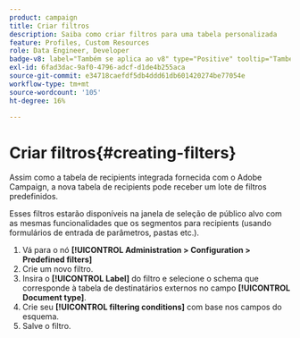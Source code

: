 ```yaml
---
product: campaign
title: Criar filtros
description: Saiba como criar filtros para uma tabela personalizada
feature: Profiles, Custom Resources
role: Data Engineer, Developer
badge-v8: label="Também se aplica ao v8" type="Positive" tooltip="Também se aplica ao Campaign v8"
exl-id: 6fad3dac-9af0-4796-adcf-d1de4b255aca
source-git-commit: e34718caefdf5db4ddd61db601420274be77054e
workflow-type: tm+mt
source-wordcount: '105'
ht-degree: 16%

---
```


# Criar filtros{#creating-filters}

Assim como a tabela de recipients integrada fornecida com o Adobe Campaign, a nova tabela de recipients pode receber um lote de filtros predefinidos.

Esses filtros estarão disponíveis na janela de seleção de público alvo com as mesmas funcionalidades que os segmentos para recipients (usando formulários de entrada de parâmetros, pastas etc.).

1. Vá para o nó **[!UICONTROL Administration > Configuration > Predefined filters]**
1. Crie um novo filtro.
1. Insira o **[!UICONTROL Label]** do filtro e selecione o schema que corresponde à tabela de destinatários externos no campo **[!UICONTROL Document type]**.
1. Crie seu **[!UICONTROL filtering conditions]** com base nos campos do esquema.
1. Salve o filtro.
